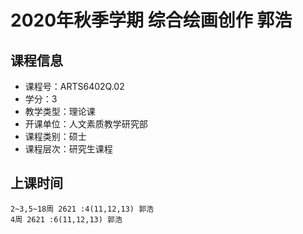 # 2020年秋季学期 综合绘画创作 郭浩






## 课程信息

- 课程号：ARTS6402Q.02
- 学分：3
- 教学类型：理论课
- 开课单位：人文素质教学研究部
- 课程类别：硕士
- 课程层次：研究生课程

## 上课时间

```
2~3,5~18周 2621 :4(11,12,13) 郭浩
4周 2621 :6(11,12,13) 郭浩
```


